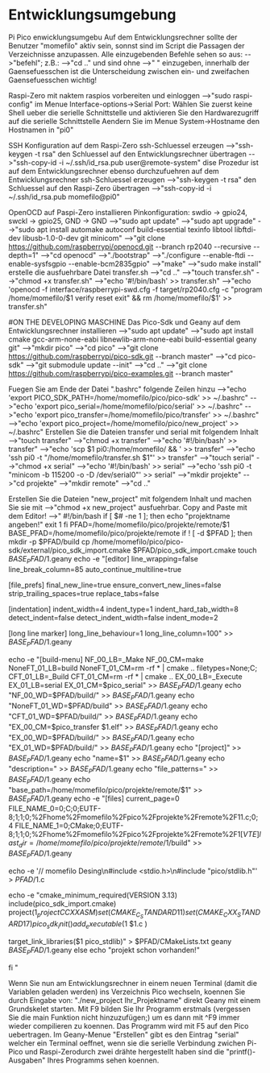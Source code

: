 # Entwicklungsumgebung
Pi Pico enwicklungsumgebu
Auf dem Entwicklungsrechner sollte der Benutzer "momefilo" aktiv sein, sonnst sind im Script die Passagen der Verzeichnisse anzupassen.
Alle einzugebenden Befehle sehen so aus: -->"befehl"; z.B.: -->"cd .."
und sind ohne -->" " einzugeben, innerhalb der Gaensefuesschen ist die Unterscheidung zwischen
ein- und zweifachen Gaensefuesschen wichtig!

Raspi-Zero mit naktem raspios vorbereiten und einloggen
-->"sudo raspi-config"
im Menue Interface-options->Serial Port: Wählen Sie zuerst keine Shell ueber
die serielle Schnittstelle und aktivieren Sie den Hardwarezugriff auf die serielle Schnittstelle
Aendern Sie im Menue System->Hostname den Hostnamen in "pi0"

SSH Konfiguration
auf dem Raspi-Zero ssh-Schluessel erzeugen
-->"ssh-keygen -t rsa"
den Schluessel auf den Entwicklungsrechner übertragen
-->"ssh-copy-id -i ~/.ssh/id_rsa.pub user@remote-system"
dise Prozedur ist auf dem Entwicklungsrechner ebenso durchzufuehren
auf dem Entwicklungsrechner ssh-Schluessel erzeugen
-->"ssh-keygen -t rsa"
den Schluessel auf den Raspi-Zero übertragen
-->"ssh-copy-id -i ~/.ssh/id_rsa.pub momefilo@pi0"

OpenOCD auf Paspi-Zero installieren
Pinkonfiguration: swdio -> gpio24, swckl -> gpio25, GND -> GND
-->"sudo apt update"
-->"sudo apt upgrade"
-->"sudo apt install automake autoconf build-essential texinfo libtool libftdi-dev libusb-1.0-0-dev git minicom"
-->"git clone https://github.com/raspberrypi/openocd.git --branch rp2040 --recursive --depth=1"
-->"cd openocd"
-->"./bootstrap"
-->"./configure --enable-ftdi --enable-sysfsgpio --enable-bcm2835gpio"
-->"make"
-->"sudo make install"
erstelle die ausfuehrbare Datei transfer.sh
-->"cd .."
-->"touch transfer.sh"
-->"chmod +x transfer.sh"
-->"echo '#!/bin/bash' >> transfer.sh"
-->"echo 'openocd -f interface/raspberrypi-swd.cfg -f target/rp2040.cfg -c "program /home/momefilo/$1 verify reset exit" && rm /home/momefilo/$1' >> transfer.sh"

#ON THE DEVELOPING MASCHINE
Das Pico-Sdk und Geany auf dem Entwicklungsrechner installieren
-->"sudo apt update"
-->"sudo apt install cmake gcc-arm-none-eabi libnewlib-arm-none-eabi build-essential geany git"
-->"mkdir pico"
-->"cd pico"
-->"git clone https://github.com/raspberrypi/pico-sdk.git --branch master"
-->"cd pico-sdk"
-->"git submodule update --init"
-->"cd .."
-->"git clone https://github.com/raspberrypi/pico-examples.git --branch master"

Fuegen Sie am Ende der Datei ".bashrc" folgende Zeilen hinzu
-->"echo 'export PICO_SDK_PATH=/home/momefilo/pico/pico-sdk' >> ~/.bashrc"
-->"echo 'export pico_serial=/home/momefilo/pico/serial' >> ~/.bashrc"
-->"echo 'export pico_transfer=/home/momefilo/pico/transfer' >> ~/.bashrc"
-->"echo 'export pico_project=/home/momefilo/pico/new_project' >> ~/.bashrc"
Erstellen Sie die Dateien transfer und serial mit folgendem Inhalt
-->"touch transfer"
-->"chmod +x transfer"
-->"echo '#!/bin/bash' >> transfer"
-->"echo 'scp $1 pi0:/home/momefilo/ && \' >> transfer"
-->"echo 'ssh pi0 -t "/home/momefilo/transfer.sh $1"' >> transfer"
-->"touch serial"
-->"chmod +x serial"
-->"echo '#!/bin/bash' >> serial"
-->"echo 'ssh pi0 -t "minicom -b 115200 -o -D /dev/serial0"' >> serial"
-->"mkdir projekte"
-->"cd projekte"
-->"mkdir remote"
-->"cd .."

Erstellen Sie die Dateien "new_project" mit folgendem Inhalt und machen Sie sie mit 
-->"chmod +x new_project"
ausfuehrbar.
Copy and Paste mit dem Editor!
-->"
#!/bin/bash
if [ $# -ne 1 ]; then
	echo "projektname angeben!"
 	exit 1
fi
PFAD=/home/momefilo/pico/projekte/remote/$1
BASE_PFAD=/home/momefilo/pico/projekte/remote
if  ! [ -d $PFAD ]; then
mkdir -p $PFAD/build
cp /home/momefilo/pico/pico-sdk/external/pico_sdk_import.cmake $PFAD/pico_sdk_import.cmake
touch $BASE_PFAD/$1.geany
echo -e "[editor]
line_wrapping=false
line_break_column=85
auto_continue_multiline=true

[file_prefs]
final_new_line=true
ensure_convert_new_lines=false
strip_trailing_spaces=true
replace_tabs=false

[indentation]
indent_width=4
indent_type=1
indent_hard_tab_width=8
detect_indent=false
detect_indent_width=false
indent_mode=2

[long line marker]
long_line_behaviour=1
long_line_column=100" >> $BASE_PFAD/$1.geany

echo -e "[build-menu]
NF_00_LB=_Make
NF_00_CM=make
NoneFT_01_LB=build
NoneFT_01_CM=rm -rf * | cmake ..
filetypes=None;C;
CFT_01_LB=_Build
CFT_01_CM=rm -rf * | cmake ..
EX_00_LB=_Execute
EX_01_LB=serial
EX_01_CM=$pico_serial" >> $BASE_PFAD/$1.geany
echo "NF_00_WD=$PFAD/build/" >> $BASE_PFAD/$1.geany
echo "NoneFT_01_WD=$PFAD/build" >> $BASE_PFAD/$1.geany
echo "CFT_01_WD=$PFAD/build/"  >> $BASE_PFAD/$1.geany
echo "EX_00_CM=$pico_transfer $1.elf"  >> $BASE_PFAD/$1.geany
echo "EX_00_WD=$PFAD/build/"  >> $BASE_PFAD/$1.geany
echo "EX_01_WD=$PFAD/build/"  >> $BASE_PFAD/$1.geany
echo "[project]" >> $BASE_PFAD/$1.geany
echo "name=$1" >> $BASE_PFAD/$1.geany
echo "description=" >> $BASE_PFAD/$1.geany
echo "file_patterns=" >> $BASE_PFAD/$1.geany
echo "base_path=/home/momefilo/pico/projekte/remote/$1" >> $BASE_PFAD/$1.geany
echo -e "[files]
current_page=0
FILE_NAME_0=0;C;0;EUTF-8;1;1;0;%2Fhome%2Fmomefilo%2Fpico%2Fprojekte%2Fremote%2F$1%2F$1.c;0;4
FILE_NAME_1=0;CMake;0;EUTF-8;1;1;0;%2Fhome%2Fmomefilo%2Fpico%2Fprojekte%2Fremote%2F$1%2FCMakeLists.txt;0;4
[VTE]
last_dir=/home/momefilo/pico/projekte/remote/$1/build" >> $BASE_PFAD/$1.geany

echo -e '// momefilo Desing\n#include <stdio.h>\n#include "pico/stdlib.h"' > $PFAD/$1.c

echo -e "cmake_minimum_required(VERSION 3.13)
include(pico_sdk_import.cmake)
project($1_project C CXX ASM)
set(CMAKE_C_STANDARD 11)
set(CMAKE_CXX_STANDARD 17)
pico_sdk_init()
add_executable($1
$1.c
)

target_link_libraries($1 pico_stdlib)" > $PFAD/CMakeLists.txt
geany $BASE_PFAD/$1.geany
else
echo "projekt schon vorhanden!"

fi
"

Wenn Sie nun am Entwicklungsrechner in einem neuen Terminal (damit die Variablen geladen werden) ins Verzeichnis Pico wechseln, koennen Sie 
durch Eingabe von: "./new_project Ihr_Projektname" direkt Geany mit einem
Grundskelet starten. Mit F9 bilden Sie Ihr Programm erstmals (vergessen Sie die main Funktion nicht hinzuzufügen;) um es dann 
mit ^F9 immer wieder compilieren zu koennen. Das Programm wird mit F5 auf den Pico uebertragen.
Im Geany-Menue "Erstellen" gibt es  den Eintrag "serial" welcher ein Terminal oeffnet, wenn sie die serielle Verbindung
zwichen Pi-Pico und Raspi-Zerodurch zwei drähte hergestellt haben sind die "printf()-Ausgaben" Ihres Programms sehen koennen.

